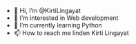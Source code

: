 - 👋 Hi, I’m @KirtiLingayat
- 👀 I’m interested in Web development
- 🌱 I’m currently learning Python
- 📫 How to reach me linden Kirti Lingayat 

<!---
KirtiLingayat/KirtiLingayat is a ✨ special ✨ repository because its `README.md` (this file) appears on your GitHub profile.
You can click the Preview link to take a look at your changes.
--->
